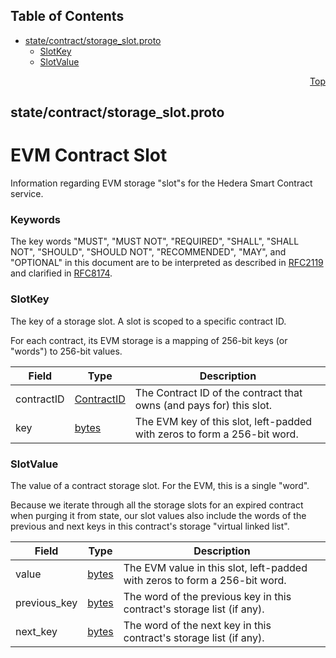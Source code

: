 ## Table of Contents

- [state/contract/storage_slot.proto](#state_contract_storage_slot-proto)
    - [SlotKey](#proto-SlotKey)
    - [SlotValue](#proto-SlotValue)
  



<a name="state_contract_storage_slot-proto"></a>
<p align="right"><a href="#top">Top</a></p>

## state/contract/storage_slot.proto
# EVM Contract Slot
Information regarding EVM storage "slot"s for the
Hedera Smart Contract service.

### Keywords
The key words "MUST", "MUST NOT", "REQUIRED", "SHALL", "SHALL NOT",
"SHOULD", "SHOULD NOT", "RECOMMENDED", "MAY", and "OPTIONAL" in this
document are to be interpreted as described in [RFC2119](https://www.ietf.org/rfc/rfc2119)
and clarified in [RFC8174](https://www.ietf.org/rfc/rfc8174).


<a name="proto-SlotKey"></a>

### SlotKey
The key of a storage slot. A slot is scoped to a specific contract ID.

For each contract, its EVM storage is a mapping of 256-bit keys (or "words")
to 256-bit values.


| Field | Type | Description |
| ----- | ---- | ----------- |
| contractID | [ContractID](#proto-ContractID) | The Contract ID of the contract that owns (and pays for) this slot. |
| key | [bytes](#bytes) | The EVM key of this slot, left-padded with zeros to form a 256-bit word. |






<a name="proto-SlotValue"></a>

### SlotValue
The value of a contract storage slot. For the EVM, this is a single "word".

Because we iterate through all the storage slots for an expired contract
when purging it from state, our slot values also include the words of the
previous and next keys in this contract's storage "virtual linked list".


| Field | Type | Description |
| ----- | ---- | ----------- |
| value | [bytes](#bytes) | The EVM value in this slot, left-padded with zeros to form a 256-bit word. |
| previous_key | [bytes](#bytes) | The word of the previous key in this contract's storage list (if any). |
| next_key | [bytes](#bytes) | The word of the next key in this contract's storage list (if any). |





 <!-- end messages -->

 <!-- end enums -->

 <!-- end HasExtensions -->

 <!-- end services -->



